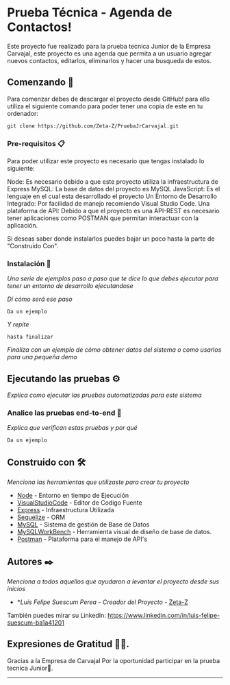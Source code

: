 # Prueba Técnica - Agenda de Contactos!

Este proyecto fue realizado para la prueba tecnica Junior de la Empresa Carvajal, este proyecto es una agenda que permita a un usuario agregar nuevos contactos, editarlos, eliminarlos y hacer una busqueda de estos.

## Comenzando 🚀

Para comenzar debes de descargar el proyecto desde GitHub! para ello utiliza el siguiente comando para poder tener una copia de este en tu ordenador:

```
git clone https://github.com/Zeta-Z/PruebaJrCarvajal.git
```

### Pre-requisitos 📋

Para poder utilizar este proyecto es necesario que tengas instalado lo siguiente:

Node: Es necesario debido a que este proyecto utiliza la infraestructura de Express
MySQL: La base de datos del proyecto es MySQL
JavaScript: Es el lenguaje en el cual esta desarrollado el proyecto
Un Entorno de Desarrollo Integrado: Por facilidad de manejo recomiendo Visual Studio Code.
Una plataforma de API: Debido a que el proyecto es una API-REST es necesario tener aplicaciones como POSTMAN que permitan interactuar con la aplicación.

Si deseas saber donde instalarlos puedes bajar un poco hasta la parte de "Construido Con".


### Instalación 🔧

_Una serie de ejemplos paso a paso que te dice lo que debes ejecutar para tener un entorno de desarrollo ejecutandose_

_Dí cómo será ese paso_

```
Da un ejemplo
```

_Y repite_

```
hasta finalizar
```

_Finaliza con un ejemplo de cómo obtener datos del sistema o como usarlos para una pequeña demo_

## Ejecutando las pruebas ⚙️

_Explica como ejecutar las pruebas automatizadas para este sistema_

### Analice las pruebas end-to-end 🔩

_Explica que verifican estas pruebas y por qué_

```
Da un ejemplo
```

## Construido con 🛠️

_Menciona las herramientas que utilizaste para crear tu proyecto_

* [Node](https://nodejs.org/es/) - Entorno en tiempo de Ejecución
* [VisualStudioCode](https://code.visualstudio.com) - Editor de Codigo Fuente
* [Express](https://expressjs.com/es/) - Infraestructura Utilizada
* [Sequelize](https://sequelize.org) - ORM
* [MySQL](https://www.mysql.com) - Sistema de gestión de Base de Datos
* [MySQLWorkBench](https://www.mysql.com/products/workbench/) - Herramienta visual de diseño de base de datos.
* [Postman](https://www.postman.com) - Plataforma para el manejo de API's



## Autores ✒️

_Menciona a todos aquellos que ayudaron a levantar el proyecto desde sus inicios_

* **Luis Felipe Suescum Perea* - *Creador del Proyecto* - [Zeta-Z](https://github.com/Zeta-Z)

También puedes mirar su LinkedIn: https://www.linkedin.com/in/luis-felipe-suescum-ba1a41201


## Expresiones de Gratitud 🎁📢.

Gracias a la Empresa de Carvajal Por la oportunidad participar en la prueba tecnica Junior📢.




---
